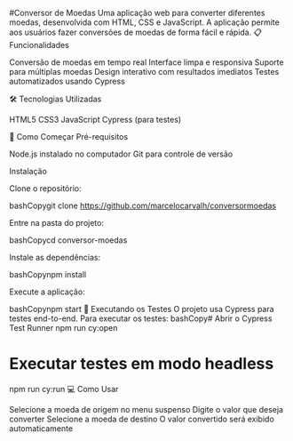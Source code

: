 #Conversor de Moedas
Uma aplicação web para converter diferentes moedas, desenvolvida com HTML, CSS e JavaScript. A aplicação permite aos usuários fazer conversões de moedas de forma fácil e rápida.
📋 Funcionalidades

Conversão de moedas em tempo real
Interface limpa e responsiva
Suporte para múltiplas moedas
Design interativo com resultados imediatos
Testes automatizados usando Cypress

🛠️ Tecnologias Utilizadas

HTML5
CSS3
JavaScript
Cypress (para testes)

🚀 Como Começar
Pré-requisitos

Node.js instalado no computador
Git para controle de versão

Instalação

Clone o repositório:

bashCopygit clone https://github.com/marcelocarvalh/conversormoedas

Entre na pasta do projeto:

bashCopycd conversor-moedas

Instale as dependências:

bashCopynpm install

Execute a aplicação:

bashCopynpm start
🧪 Executando os Testes
O projeto usa Cypress para testes end-to-end. Para executar os testes:
bashCopy# Abrir o Cypress Test Runner
npm run cy:open

# Executar testes em modo headless
npm run cy:run
💻 Como Usar

Selecione a moeda de origem no menu suspenso
Digite o valor que deseja converter
Selecione a moeda de destino
O valor convertido será exibido automaticamente
